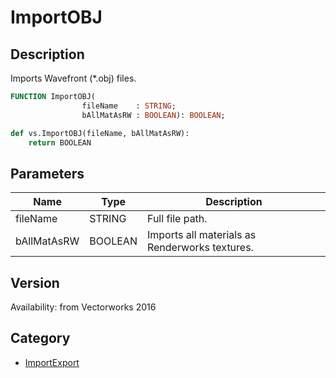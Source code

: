 # ImportOBJ

## Description
Imports Wavefront (*.obj) files.

```pascal
FUNCTION ImportOBJ(
				fileName    : STRING;
				bAllMatAsRW : BOOLEAN): BOOLEAN;
```

```python
def vs.ImportOBJ(fileName, bAllMatAsRW):
    return BOOLEAN
```

## Parameters
|Name|Type|Description|
|---|---|---|
|fileName|STRING|Full file path.|
|bAllMatAsRW|BOOLEAN|Imports all materials as Renderworks textures.|

## Version
Availability: from Vectorworks 2016

## Category
* [ImportExport](../Categories/ImportExport.md)
